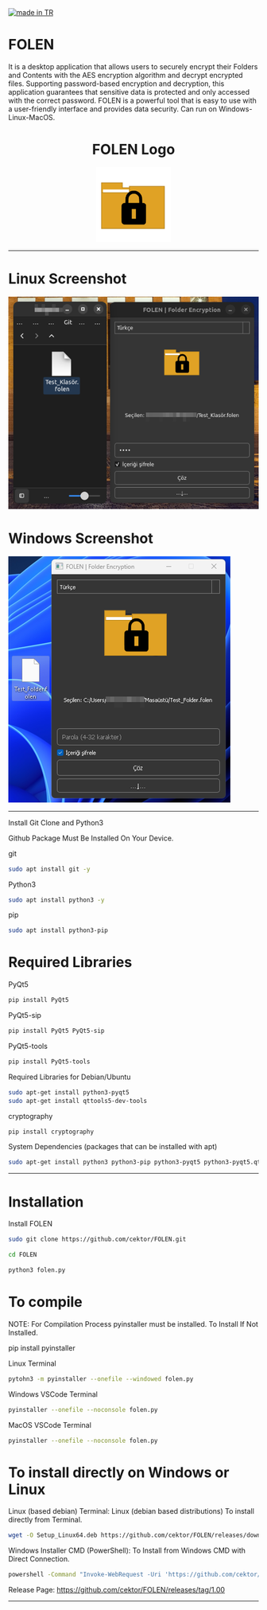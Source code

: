 <a href="#">
    <img src="https://raw.githubusercontent.com/pedromxavier/flag-badges/main/badges/TR.svg" alt="made in TR">
</a>

# FOLEN  
It is a desktop application that allows users to securely encrypt their Folders and Contents with the AES encryption algorithm and decrypt encrypted files. Supporting password-based encryption and decryption, this application guarantees that sensitive data is protected and only accessed with the correct password. FOLEN is a powerful tool that is easy to use with a user-friendly interface and provides data security. Can run on Windows-Linux-MacOS.

<h1 align="center">FOLEN Logo</h1>

<p align="center">
  <img src="folenlo.png" alt="FOLEN Logo" width="150" height="150">
</p>


----------------------

# Linux Screenshot
![Linux(pardus)](screenshot/folen_linux.png)  

# Windows Screenshot
![Windows(11)](screenshot/folen_windowsv1.png) 

--------------------
Install Git Clone and Python3

Github Package Must Be Installed On Your Device.

git
```bash
sudo apt install git -y
```

Python3
```bash
sudo apt install python3 -y 

```

pip
```bash
sudo apt install python3-pip

```

# Required Libraries

PyQt5
```bash
pip install PyQt5
```
PyQt5-sip
```bash
pip install PyQt5 PyQt5-sip
```

PyQt5-tools
```bash
pip install PyQt5-tools
```

Required Libraries for Debian/Ubuntu
```bash
sudo apt-get install python3-pyqt5
sudo apt-get install qttools5-dev-tools
```

cryptography
```bash
pip install cryptography

```

System Dependencies (packages that can be installed with apt)
```bash
sudo apt-get install python3 python3-pip python3-pyqt5 python3-pyqt5.qtwebkit python3-pyqt5.qtsvg

```

----------------------------------


# Installation
Install FOLEN

```bash
sudo git clone https://github.com/cektor/FOLEN.git
```
```bash
cd FOLEN
```

```bash
python3 folen.py

```

# To compile

NOTE: For Compilation Process pyinstaller must be installed. To Install If Not Installed.

pip install pyinstaller 

Linux Terminal 
```bash
pytohn3 -m pyinstaller --onefile --windowed folen.py
```

Windows VSCode Terminal 
```bash
pyinstaller --onefile --noconsole folen.py
```

MacOS VSCode Terminal 
```bash
pyinstaller --onefile --noconsole folen.py
```

# To install directly on Windows or Linux


Linux (based debian) Terminal: Linux (debian based distributions) To install directly from Terminal.
```bash
wget -O Setup_Linux64.deb https://github.com/cektor/FOLEN/releases/download/1.00/Setup_Linux64.deb && sudo apt install ./Setup_Linux64.deb && sudo apt-get install -f -y
```

Windows Installer CMD (PowerShell): To Install from Windows CMD with Direct Connection.
```bash
powershell -Command "Invoke-WebRequest -Uri 'https://github.com/cektor/FOLEN/releases/download/1.00/Setup_Win64.exe' -OutFile 'Setup_Win64.exe'" && start /wait Setup_Win64.exe
```

Release Page: https://github.com/cektor/FOLEN/releases/tag/1.00

----------------------------------
